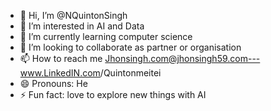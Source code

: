 - 👋 Hi, I’m @NQuintonSingh
- 👀 I’m interested in AI and Data
- 🌱 I’m currently learning computer science 
- 💞️ I’m looking to collaborate as partner or organisation 
- 📫 How to reach me Jhonsingh.com@jhonsingh59.com---www.LinkedIN.com/Quintonmeitei
- 😄 Pronouns: He
- ⚡ Fun fact: love to explore new things with AI

<!---
NQuintonSingh/NQuintonSingh is a ✨ special ✨ repository because its `README.md` (this file) appears on your GitHub profile.
You can click the Preview link to take a look at your changes.
--->
